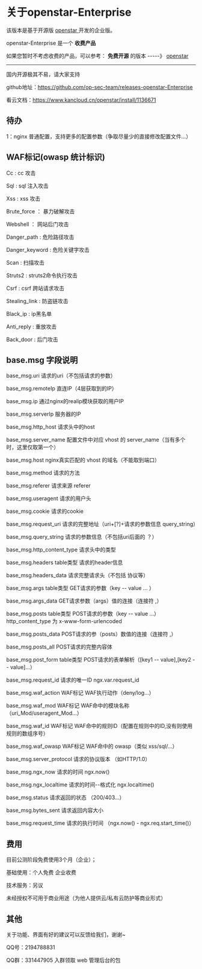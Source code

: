 # 关于openstar-Enterprise

该版本是基于开源版 [openstar ](https://github.com/starjun/openstar) 开发的企业版。

openstar-Enterprise 是一个 **收费产品**

 如果您暂时不考虑收费的产品，可以参考： **免费开源** 的版本 -----》  [openstar ](https://github.com/starjun/openstar)


*****
国内开源极其不易，请大家支持

github地址：https://github.com/op-sec-team/releases-openstar-Enterprise

看云文档：https://www.kancloud.cn/openstar/install/1136671

## 待办
1：nginx 普通配置，支持更多的配置参数（争取尽量少的直接修改配置文件...）

## WAF标记(owasp 统计标识)
Cc : cc 攻击

Sql : sql 注入攻击

Xss : xss 攻击

Brute_force ： 暴力破解攻击

Webshell ： 网站后门攻击

Danger_path : 危险路径攻击

Danger_keyword : 危险关键字攻击

Scan : 扫描攻击

Struts2 : struts2命令执行攻击

Csrf : csrf 跨站请求攻击

Stealing_link : 防盗链攻击

Black_ip : ip黑名单

Anti_reply : 重放攻击

Back_door : 后门攻击


## base.msg 字段说明
base_msg.uri                    请求的uri（不包括请求的参数）

base_msg.remoteIp               直连IP（4层获取到的IP）

base_msg.ip                     通过nginx的realip模块获取的用户IP

base_msg.serverIp               服务器的IP

base_msg.http_host              请求头中的host

base_msg.server_name            配置文件中对应 vhost 的 server_name（当有多个时，这里仅取第一个）

base_msg.host                   nginx真实匹配的 vhost 的域名（不能取到端口）

base_msg.method                 请求的方法

base_msg.referer                请求来源 referer

base_msg.useragent              请求的用户头

base_msg.cookie                 请求的cookie

base_msg.request_uri            请求的完整地址（uri+[?]+请求的参数信息 query_string）

base_msg.query_string           请求的参数信息（不包括uri后面的 ？）

base_msg.http_content_type      请求头中的类型

base_msg.headers                table类型   请求的header信息

base_msg.headers_data           请求完整请求头（不包括 协议等）

base_msg.args                   table类型   GET请求的参数（key -- value ... ）

base_msg.args_data              GET请求参数（args）值的连接（连接符 ,）

base_msg.posts                  table类型   POST请求的参数（key -- value ...） http_content_type 为 x-www-form-urlencoded

base_msg.posts_data             POST请求的参（posts）数值的连接（连接符 ,）

base_msg.posts_all              POST请求的完整内容体

base_msg.post_form              table类型   POST请求的表单解析（[key1 -- value],[key2 -- value]...）

base_msg.request_id             请求的唯一ID ngx.var.request_id

base_msg.waf_action             WAF标记  WAF执行动作（deny/log...）

base_msg.waf_mod                WAF标记  WAF命中的模块名称（uri_Mod/useragent_Mod...）

base_msg.waf_id                 WAF标记  WAF命中的规则ID（配置在规则中的ID,没有则使用规则的数组序号）

base_msg.waf_owasp              WAF标记  WAF命中的 owasp（类似 xss/sql/...）

base_msg.server_protocol        请求的协议版本 （如HTTP/1.0）

base_msg.ngx_now                请求的时间 ngx.now()

base_msg.ngx_localtime          请求的时间--格式化 ngx.localtime()

base_msg.status                 请求返回的状态 （200/403...）

base_msg.bytes_sent             请求返回内容大小

base_msg.request_time           请求的执行时间 （ngx.now() - ngx.req.start_time()）



## 费用
目前公测阶段免费使用3个月（企业）；

基础使用：个人免费   企业收费

技术服务：另议

未经授权不可用于商业用途（为他人提供云/私有云防护等商业形式）

## 其他
关于功能、界面有好的建议可以反馈给我们，谢谢~

QQ号：2194788831

QQ群：331447905
入群领取 web 管理后台的包

